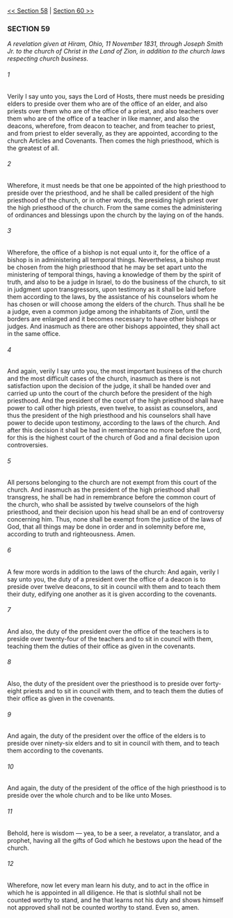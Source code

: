 [<< Section 58](Section%2058)  |  [Section 60 >>](Section%2060)

### SECTION 59

*A revelation given at Hiram, Ohio, 11 November 1831, through Joseph Smith Jr. to the church of Christ in the Land of Zion, in addition to the church laws respecting church business.*

###### 1
Verily I say unto you, says the Lord of Hosts, there must needs be presiding elders to preside over them who are of the office of an elder, and also priests over them who are of the office of a priest, and also teachers over them who are of the office of a teacher in like manner, and also the deacons, wherefore, from deacon to teacher, and from teacher to priest, and from priest to elder severally, as they are appointed, according to the church Articles and Covenants. Then comes the high priesthood, which is the greatest of all.

###### 2
Wherefore, it must needs be that one be appointed of the high priesthood to preside over the priesthood, and he shall be called president of the high priesthood of the church, or in other words, the presiding high priest over the high priesthood of the church. From the same comes the administering of ordinances and blessings upon the church by the laying on of the hands.

###### 3
Wherefore, the office of a bishop is not equal unto it, for the office of a bishop is in administering all temporal things. Nevertheless, a bishop must be chosen from the high priesthood that he may be set apart unto the ministering of temporal things, having a knowledge of them by the spirit of truth, and also to be a judge in Israel, to do the business of the church, to sit in judgment upon transgressors, upon testimony as it shall be laid before them according to the laws, by the assistance of his counselors whom he has chosen or will choose among the elders of the church. Thus shall he be a judge, even a common judge among the inhabitants of Zion, until the borders are enlarged and it becomes necessary to have other bishops or judges. And inasmuch as there are other bishops appointed, they shall act in the same office.

###### 4
And again, verily I say unto you, the most important business of the church and the most difficult cases of the church, inasmuch as there is not satisfaction upon the decision of the judge, it shall be handed over and carried up unto the court of the church before the president of the high priesthood. And the president of the court of the high priesthood shall have power to call other high priests, even twelve, to assist as counselors, and thus the president of the high priesthood and his counselors shall have power to decide upon testimony, according to the laws of the church. And after this decision it shall be had in remembrance no more before the Lord, for this is the highest court of the church of God and a final decision upon controversies.

###### 5
All persons belonging to the church are not exempt from this court of the church. And inasmuch as the president of the high priesthood shall transgress, he shall be had in remembrance before the common court of the church, who shall be assisted by twelve counselors of the high priesthood, and their decision upon his head shall be an end of controversy concerning him. Thus, none shall be exempt from the justice of the laws of God, that all things may be done in order and in solemnity before me, according to truth and righteousness. Amen.

###### 6
A few more words in addition to the laws of the church: And again, verily I say unto you, the duty of a president over the office of a deacon is to preside over twelve deacons, to sit in council with them and to teach them their duty, edifying one another as it is given according to the covenants.

###### 7
And also, the duty of the president over the office of the teachers is to preside over twenty-four of the teachers and to sit in council with them, teaching them the duties of their office as given in the covenants.

###### 8
Also, the duty of the president over the priesthood is to preside over forty-eight priests and to sit in council with them, and to teach them the duties of their office as given in the covenants.

###### 9
And again, the duty of the president over the office of the elders is to preside over ninety-six elders and to sit in council with them, and to teach them according to the covenants.

###### 10
And again, the duty of the president of the office of the high priesthood is to preside over the whole church and to be like unto Moses.

###### 11
Behold, here is wisdom — yea, to be a seer, a revelator, a translator, and a prophet, having all the gifts of God which he bestows upon the head of the church.

###### 12
Wherefore, now let every man learn his duty, and to act in the office in which he is appointed in all diligence. He that is slothful shall not be counted worthy to stand, and he that learns not his duty and shows himself not approved shall not be counted worthy to stand. Even so, amen.